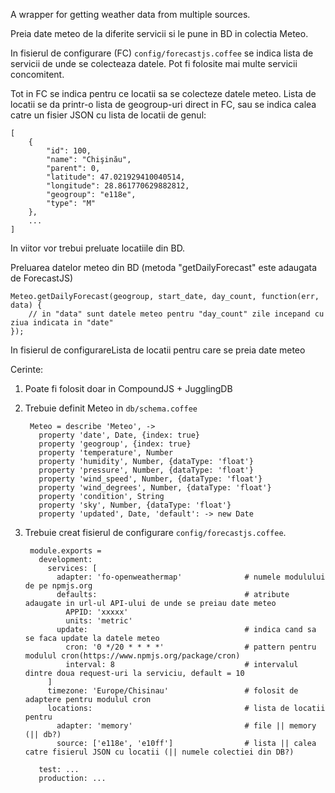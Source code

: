 A wrapper for getting weather data from multiple sources.

Preia date meteo de la diferite servicii si le pune in BD in colectia Meteo.

In fisierul de configurare (FC) <code>config/forecastjs.coffee</code> se indica lista de servicii de unde se colecteaza datele.
Pot fi folosite mai multe servicii concomitent.

Tot in FC se indica pentru ce locatii sa se colecteze datele meteo.
Lista de locatii se da printr-o lista de geogroup-uri direct in FC, sau se indica calea catre un fisier JSON cu lista de locatii de genul:

    [
        {
            "id": 100,
            "name": "Chişinău",
            "parent": 0,
            "latitude": 47.021929410040514,
            "longitude": 28.861770629882812,
            "geogroup": "e118e",
            "type": "M"
        },
        ...
    ]

In viitor vor trebui preluate locatiile din BD.


Preluarea datelor meteo din BD (metoda "getDailyForecast" este adaugata de ForecastJS)

    Meteo.getDailyForecast(geogroup, start_date, day_count, function(err, data) {
        // in "data" sunt datele meteo pentru "day_count" zile incepand cu ziua indicata in "date"
    });


In fisierul de configurareLista de locatii pentru care se preia date meteo

Cerinte:

1. Poate fi folosit doar in CompoundJS + JugglingDB

2. Trebuie definit Meteo in <code>db/schema.coffee</code>

        Meteo = describe 'Meteo', ->
          property 'date', Date, {index: true}
          property 'geogroup', {index: true}
          property 'temperature', Number
          property 'humidity', Number, {dataType: 'float'}
          property 'pressure', Number, {dataType: 'float'}
          property 'wind_speed', Number, {dataType: 'float'}
          property 'wind_degrees', Number, {dataType: 'float'}
          property 'condition', String
          property 'sky', Number, {dataType: 'float'}
          property 'updated', Date, 'default': -> new Date


3. Trebuie creat fisierul de configurare <code>config/forecastjs.coffee</code>.

        module.exports =
          development:
            services: [
              adapter: 'fo-openweathermap'              # numele modulului de pe npmjs.org
              defaults:                                 # atribute adaugate in url-ul API-ului de unde se preiau date meteo
                APPID: 'xxxxx'
                units: 'metric'
              update:                                   # indica cand sa se faca update la datele meteo
                cron: '0 */20 * * * *'                  # pattern pentru modulul cron(https://www.npmjs.org/package/cron)
                interval: 8                             # intervalul dintre doua request-uri la serviciu, default = 10
            ]
            timezone: 'Europe/Chisinau'                 # folosit de adaptere pentru modulul cron
            locations:                                  # lista de locatii pentru
              adapter: 'memory'                         # file || memory (|| db?)
              source: ['e118e', 'e10ff']                # lista || calea catre fisierul JSON cu locatii (|| numele colectiei din DB?)

          test: ...
          production: ...
